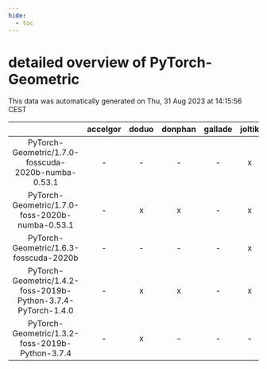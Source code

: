 ```yaml
---
hide:
  - toc
---
```


detailed overview of PyTorch-Geometric
======================================


This data was automatically generated on Thu, 31 Aug 2023 at 14:15:56 CEST  

| |accelgor|doduo|donphan|gallade|joltik|skitty|swalot|victini|
| :---: | :---: | :---: | :---: | :---: | :---: | :---: | :---: | :---: |
|PyTorch-Geometric/1.7.0-fosscuda-2020b-numba-0.53.1|-|-|-|-|x|-|-|-|
|PyTorch-Geometric/1.7.0-foss-2020b-numba-0.53.1|-|x|x|-|x|x|x|x|
|PyTorch-Geometric/1.6.3-fosscuda-2020b|-|-|-|-|x|-|-|-|
|PyTorch-Geometric/1.4.2-foss-2019b-Python-3.7.4-PyTorch-1.4.0|-|x|x|-|x|x|-|x|
|PyTorch-Geometric/1.3.2-foss-2019b-Python-3.7.4|-|x|-|-|-|x|-|x|
